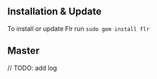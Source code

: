 ## Installation & Update

To install or update Flr run `sudo gem install flr`

## Master

// TODO: add log 
